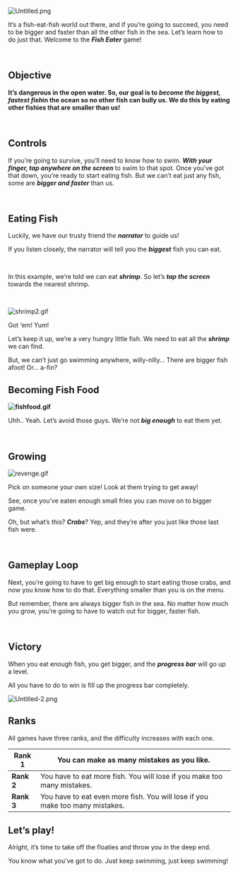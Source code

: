 ![Untitled.png](https://help.studycat.com/hc/article_attachments/34916165069849)


It’s a fish\-eat\-fish world out there, and if you’re going to succeed, you need to be bigger and faster than all the other fish in the sea. Let’s learn how to do just that. Welcome to the ***Fish Eater*** game!


 


## **Objective**


**It’s dangerous in the open water. So, our goal is to ***become the biggest, fastest fish***in the ocean so no other fish can bully us. We do this by eating other fishies that are smaller than us!**


 


## **Controls**


If you’re going to survive, you’ll need to know how to swim. ***With your finger, tap anywhere on the screen*** to swim to that spot. Once you’ve got that down, you’re ready to start eating fish. But we can’t eat just any fish, some are ***bigger and faster*** than us.


 


## **Eating Fish**


Luckily, we have our trusty friend the ***narrator*** to guide us!


If you listen closely, the narrator will tell you the ***biggest*** fish you can eat.



 


In this example, we’re told we can eat ***shrimp***. So let’s ***tap the screen*** towards the nearest shrimp.


 


![shrimp2.gif](https://help.studycat.com/hc/article_attachments/34916149686297)


Got ‘em! Yum!


Let’s keep it up, we’re a very hungry little fish. We need to eat all the ***shrimp*** we can find.


But, we can’t just go swimming anywhere, willy\-nilly… There are bigger fish afoot! Or… a\-fin?


## 


## **Becoming Fish Food**


**![fishfood.gif](https://help.studycat.com/hc/article_attachments/34918253174937)**


Uhh.. Yeah. Let’s avoid those guys. We’re not ***big enough*** to eat them yet.


 


## **Growing**


![revenge.gif](https://help.studycat.com/hc/article_attachments/34918253176345)


Pick on someone your own size! Look at them trying to get away!


See, once you’ve eaten enough small fries you can move on to bigger game.


Oh, but what’s this? ***Crabs***? Yep, and they’re after you just like those last fish were.


 


## **Gameplay Loop**


Next, you’re going to have to get big enough to start eating those crabs, and now you know how to do that. Everything smaller than you is on the menu.


But remember, there are always bigger fish in the sea. No matter how much you grow, you’re going to have to watch out for bigger, faster fish.


 


## **Victory**


When you eat enough fish, you get bigger, and the ***progress bar*** will go up a level.


All you have to do to win is fill up the progress bar completely.


![Untitled-2.png](https://help.studycat.com/hc/article_attachments/34918234335641)


## **Ranks**


All games have three ranks, and the difficulty increases with each one.




| **Rank 1** | You can make as many mistakes as you like. |
| --- | --- |
| **Rank 2** | You have to eat more fish. You will lose if you make too many mistakes. |
| **Rank 3** | You have to eat even more fish. You will lose if you make too many mistakes. |


## 


## **Let’s play!**


Alright, it’s time to take off the floaties and throw you in the deep end.


You know what you’ve got to do. Just keep swimming, just keep swimming!

